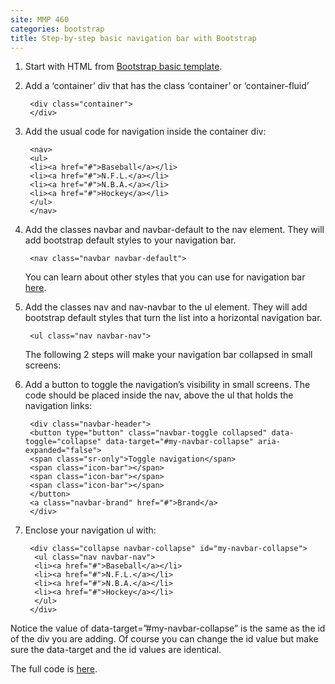 ```yaml
---
site: MMP 460
categories: bootstrap
title: Step-by-step basic navigation bar with Bootstrap
---
```


1. Start with HTML from [Bootstrap basic template](https://getbootstrap.com/docs/3.3/getting-started/#template).
1. Add a ‘container’ div that has the class ‘container’ or ‘container-fluid’

        <div class="container">
        </div>
        
1. Add the usual code for navigation inside the container div:

        <nav> 
        <ul>
        <li><a href="#">Baseball</a></li>
        <li><a href="#">N.F.L.</a></li>
        <li><a href="#">N.B.A.</a></li>
        <li><a href="#">Hockey</a></li>
        </ul>
        </nav>
        
1. Add the classes navbar and navbar-default to the nav element. They will add bootstrap default styles to your navigation bar.

        <nav class="navbar navbar-default">
        
   You can learn about other styles that you can use for navigation bar [here](https://www.w3schools.com/bootstrap/bootstrap_navbar.asp).

1. Add the classes nav and nav-navbar to the ul element. They will add bootstrap default styles that turn the list into a horizontal navigation bar.

        <ul class="nav navbar-nav">
        
   The following 2 steps will make your navigation bar collapsed in small screens:
1. Add a button to toggle the navigation’s visibility in small screens. The code should be placed inside the nav, above the ul that holds the navigation links:

        <div class="navbar-header">
        <button type="button" class="navbar-toggle collapsed" data-toggle="collapse" data-target="#my-navbar-collapse" aria-expanded="false">
        <span class="sr-only">Toggle navigation</span>
        <span class="icon-bar"></span>
        <span class="icon-bar"></span>
        <span class="icon-bar"></span>
        </button>
        <a class="navbar-brand" href="#">Brand</a>
        </div>
        
1. Enclose your navigation ul with:

        <div class="collapse navbar-collapse" id="my-navbar-collapse">
         <ul class="nav navbar-nav">
         <li><a href="#">Baseball</a></li>
         <li><a href="#">N.F.L.</a></li>
         <li><a href="#">N.B.A.</a></li>
         <li><a href="#">Hockey</a></li>
         </ul>
        </div>
        
 Notice the value of data-target=”#my-navbar-collapse” is the same as the id of the div you are adding. Of course you can change the id value but make sure the data-target and the id values are identical.

The full code is [here](https://github.com/revitalk/Bootstrap/blob/master/basic-nav.html).
